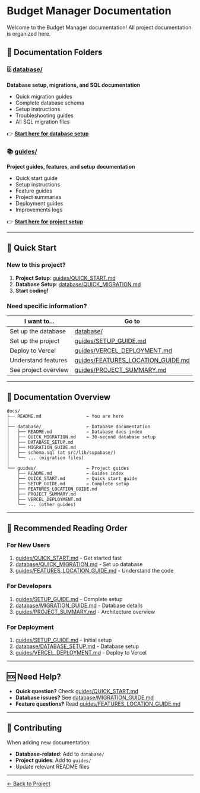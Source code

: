 # Budget Manager Documentation

Welcome to the Budget Manager documentation! All project documentation is organized here.

## 📁 Documentation Folders

### 🗄️ [database/](./database/)

**Database setup, migrations, and SQL documentation**

- Quick migration guides
- Complete database schema
- Setup instructions
- Troubleshooting guides
- All SQL migration files

👉 **[Start here for database setup](./database/README.md)**

### 📚 [guides/](./guides/)

**Project guides, features, and setup documentation**

- Quick start guide
- Setup instructions
- Feature guides
- Project summaries
- Deployment guides
- Improvements logs

👉 **[Start here for project setup](./guides/README.md)**

---

## 🚀 Quick Start

### New to this project?

1. **Project Setup**: [guides/QUICK_START.md](./guides/QUICK_START.md)
2. **Database Setup**: [database/QUICK_MIGRATION.md](./database/QUICK_MIGRATION.md)
3. **Start coding!**

### Need specific information?

| I want to... | Go to |
|--------------|-------|
| Set up the database | [database/](./database/) |
| Set up the project | [guides/SETUP_GUIDE.md](./guides/SETUP_GUIDE.md) |
| Deploy to Vercel | [guides/VERCEL_DEPLOYMENT.md](./guides/VERCEL_DEPLOYMENT.md) |
| Understand features | [guides/FEATURES_LOCATION_GUIDE.md](./guides/FEATURES_LOCATION_GUIDE.md) |
| See project overview | [guides/PROJECT_SUMMARY.md](./guides/PROJECT_SUMMARY.md) |

---

## 📖 Documentation Overview

```
docs/
├── README.md                 ← You are here
│
├── database/                 ← Database documentation
│   ├── README.md             ← Database docs index
│   ├── QUICK_MIGRATION.md    ← 30-second database setup
│   ├── DATABASE_SETUP.md
│   ├── MIGRATION_GUIDE.md
│   ├── schema.sql (at src/lib/supabase/)
│   └── ... (migration files)
│
└── guides/                   ← Project guides
    ├── README.md             ← Guides index
    ├── QUICK_START.md        ← Quick start guide
    ├── SETUP_GUIDE.md        ← Complete setup
    ├── FEATURES_LOCATION_GUIDE.md
    ├── PROJECT_SUMMARY.md
    ├── VERCEL_DEPLOYMENT.md
    └── ... (other guides)
```

---

## 🎯 Recommended Reading Order

### For New Users

1. [guides/QUICK_START.md](./guides/QUICK_START.md) - Get started fast
2. [database/QUICK_MIGRATION.md](./database/QUICK_MIGRATION.md) - Set up database
3. [guides/FEATURES_LOCATION_GUIDE.md](./guides/FEATURES_LOCATION_GUIDE.md) - Understand the code

### For Developers

1. [guides/SETUP_GUIDE.md](./guides/SETUP_GUIDE.md) - Complete setup
2. [database/MIGRATION_GUIDE.md](./database/MIGRATION_GUIDE.md) - Database details
3. [guides/PROJECT_SUMMARY.md](./guides/PROJECT_SUMMARY.md) - Architecture overview

### For Deployment

1. [guides/SETUP_GUIDE.md](./guides/SETUP_GUIDE.md) - Initial setup
2. [database/DATABASE_SETUP.md](./database/DATABASE_SETUP.md) - Database setup
3. [guides/VERCEL_DEPLOYMENT.md](./guides/VERCEL_DEPLOYMENT.md) - Deploy to Vercel

---

## 🆘 Need Help?

- **Quick question?** Check [guides/QUICK_START.md](./guides/QUICK_START.md)
- **Database issues?** See [database/MIGRATION_GUIDE.md](./database/MIGRATION_GUIDE.md)
- **Feature questions?** Read [guides/FEATURES_LOCATION_GUIDE.md](./guides/FEATURES_LOCATION_GUIDE.md)

---

## 📝 Contributing

When adding new documentation:

- **Database-related**: Add to `database/`
- **Project guides**: Add to `guides/`
- Update relevant README files

---

[← Back to Project](../README.md)
